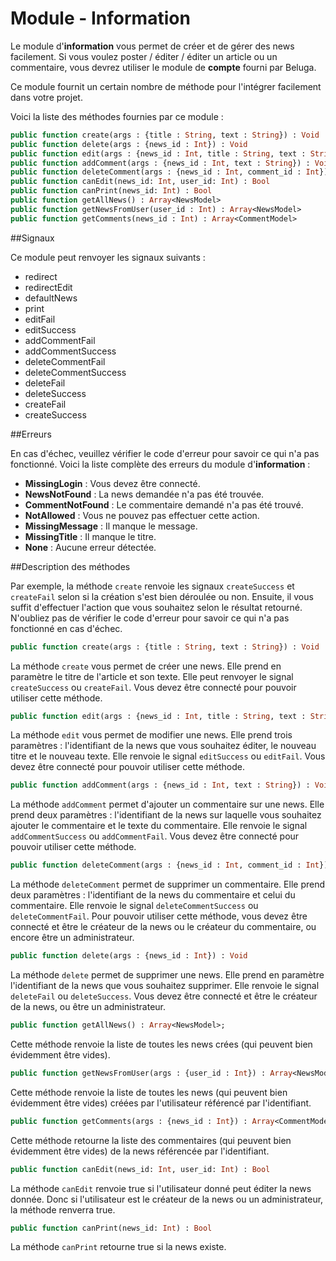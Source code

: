Module - Information
====================

Le module d'__information__ vous permet de créer et de gérer des news facilement. Si vous voulez poster / éditer / éditer un article ou un commentaire, vous devrez utiliser le module de __compte__ fourni par Beluga.

Ce module fournit un certain nombre de méthode pour l'intégrer facilement dans votre projet.

Voici la liste des méthodes fournies par ce module :

```Haxe
public function create(args : {title : String, text : String}) : Void
public function delete(args : {news_id : Int}) : Void
public function edit(args : {news_id : Int, title : String, text : String}) : Void
public function addComment(args : {news_id : Int, text : String}) : Void
public function deleteComment(args : {news_id : Int, comment_id : Int}) : Void
public function canEdit(news_id: Int, user_id: Int) : Bool
public function canPrint(news_id: Int) : Bool
public function getAllNews() : Array<NewsModel>
public function getNewsFromUser(user_id : Int) : Array<NewsModel>
public function getComments(news_id : Int) : Array<CommentModel>
```

##Signaux

Ce module peut renvoyer les signaux suivants :

* redirect
* redirectEdit
* defaultNews
* print
* editFail
* editSuccess
* addCommentFail
* addCommentSuccess
* deleteCommentFail
* deleteCommentSuccess
* deleteFail
* deleteSuccess
* createFail
* createSuccess

##Erreurs

En cas d'échec, veuillez vérifier le code d'erreur pour savoir ce qui n'a pas fonctionné. Voici la liste complète des erreurs du module d'__information__ :

 * __MissingLogin__ : Vous devez être connecté.
 * __NewsNotFound__ : La news demandée n'a pas été trouvée.
 * __CommentNotFound__ : Le commentaire demandé n'a pas été trouvé.
 * __NotAllowed__ : Vous ne pouvez pas effectuer cette action.
 * __MissingMessage__ : Il manque le message.
 * __MissingTitle__ : Il manque le titre.
 * __None__ : Aucune erreur détectée.


##Description des méthodes

Par exemple, la méthode `create` renvoie les signaux `createSuccess` et `createFail` selon si la création s'est bien déroulée ou non. Ensuite, il vous suffit d'effectuer l'action que vous souhaitez selon le résultat retourné. N'oubliez pas de vérifier le code d'erreur pour savoir ce qui n'a pas fonctionné en cas d'échec.

```Haxe
public function create(args : {title : String, text : String}) : Void
```

La méthode `create` vous permet de créer une news. Elle prend en paramètre le titre de l'article et son texte. Elle peut renvoyer le signal `createSuccess` ou `createFail`. Vous devez être connecté pour pouvoir utiliser cette méthode.

```Haxe
public function edit(args : {news_id : Int, title : String, text : String}) : Void
```

La méthode `edit` vous permet de modifier une news. Elle prend trois paramètres : l'identifiant de la news que vous souhaitez éditer, le nouveau titre et le nouveau texte. Elle renvoie le signal `editSuccess` ou `editFail`. Vous devez être connecté pour pouvoir utiliser cette méthode.

```Haxe
public function addComment(args : {news_id : Int, text : String}) : Void
```

La méthode `addComment` permet d'ajouter un commentaire sur une news. Elle prend deux paramètres : l'identifiant de la news sur laquelle vous souhaitez ajouter le commentaire et le texte du commentaire. Elle renvoie le signal `addCommentSuccess` ou `addCommentFail`. Vous devez être connecté pour pouvoir utiliser cette méthode.

```Haxe
public function deleteComment(args : {news_id : Int, comment_id : Int}) : Void
```

La méthode `deleteComment` permet de supprimer un commentaire. Elle prend deux paramètres : l'identifiant de la news du commentaire et celui du commentaire. Elle renvoie le signal `deleteCommentSuccess` ou `deleteCommentFail`. Pour pouvoir utiliser cette méthode, vous devez être connecté et être le créateur de la news ou le créateur du commentaire, ou encore être un administrateur.

```Haxe
public function delete(args : {news_id : Int}) : Void
```

La méthode `delete` permet de supprimer une news. Elle prend en paramètre l'identifiant de la news que vous souhaitez supprimer. Elle renvoie le signal `deleteFail` ou `deleteSuccess`. Vous devez être connecté et être le créateur de la news, ou être un administrateur.

```Haxe
public function getAllNews() : Array<NewsModel>;
```

Cette méthode renvoie la liste de toutes les news crées (qui peuvent bien évidemment être vides).

```Haxe
public function getNewsFromUser(args : {user_id : Int}) : Array<NewsModel>;
```

Cette méthode renvoie la liste de toutes les news (qui peuvent bien évidemment être vides) créées par l'utilisateur référencé par l'identifiant.

```Haxe
public function getComments(args : {news_id : Int}) : Array<CommentModel>;
```

Cette méthode retourne la liste des commentaires (qui peuvent bien évidemment être vides) de la news référencée par l'identifiant.

```Haxe
public function canEdit(news_id: Int, user_id: Int) : Bool
```

La méthode `canEdit` renvoie true si l'utilisateur donné peut éditer la news donnée. Donc si l'utilisateur est le créateur de la news ou un administrateur, la méthode renverra true.

```Haxe
public function canPrint(news_id: Int) : Bool
```

La méthode `canPrint` retourne true si la news existe.
